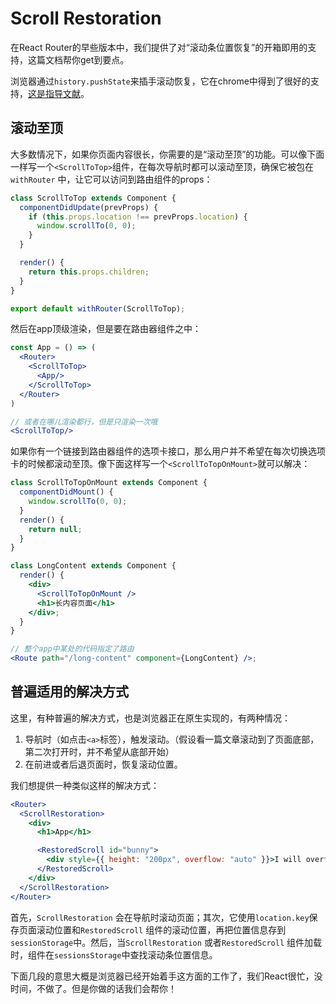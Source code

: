 # Scroll Restoration

在React Router的早些版本中，我们提供了对“滚动条位置恢复”的开箱即用的支持，这篇文档帮你get到要点。

浏览器通过`history.pushState`来插手滚动恢复，它在chrome中得到了很好的支持，[这是指导文献](https://majido.github.io/scroll-restoration-proposal/history-based-api.html#web-idl)。

## 滚动至顶

大多数情况下，如果你页面内容很长，你需要的是“滚动至顶”的功能。可以像下面一样写一个`<ScrollToTop>`组件，在每次导航时都可以滚动至顶，确保它被包在`withRouter` 中，让它可以访问到路由组件的props：

```jsx
class ScrollToTop extends Component {
  componentDidUpdate(prevProps) {
    if (this.props.location !== prevProps.location) {
      window.scrollTo(0, 0);
    }
  }

  render() {
    return this.props.children;
  }
}

export default withRouter(ScrollToTop);
```

然后在app顶级渲染，但是要在路由器组件之中：

```jsx
const App = () => (
  <Router>
    <ScrollToTop>
      <App/>
    </ScrollToTop>
  </Router>
)

// 或者在哪儿渲染都行，但是只渲染一次哦
<ScrollToTop/>
```

如果你有一个链接到路由器组件的选项卡接口，那么用户并不希望在每次切换选项卡的时候都滚动至顶。像下面这样写一个`<ScrollToTopOnMount>`就可以解决：

```jsx
class ScrollToTopOnMount extends Component {
  componentDidMount() {
    window.scrollTo(0, 0);
  }
  render() {
    return null;
  }
}

class LongContent extends Component {
  render() {
    <div>
      <ScrollToTopOnMount />
      <h1>长内容页面</h1>
    </div>;
  }
}

// 整个app中某处的代码指定了路由
<Route path="/long-content" component={LongContent} />;
```

## 普遍适用的解决方式

这里，有种普遍的解决方式，也是浏览器正在原生实现的，有两种情况：

1. 导航时（如点击`<a>`标签），触发滚动。（假设看一篇文章滚动到了页面底部，第二次打开时，并不希望从底部开始）
2. 在前进或者后退页面时，恢复滚动位置。

我们想提供一种类似这样的解决方式：

```jsx
<Router>
  <ScrollRestoration>
    <div>
      <h1>App</h1>

      <RestoredScroll id="bunny">
        <div style={{ height: "200px", overflow: "auto" }}>I will overflow</div>
      </RestoredScroll>
    </div>
  </ScrollRestoration>
</Router>
```

首先，`ScrollRestoration` 会在导航时滚动页面；其次，它使用`location.key`保存页面滚动位置和`RestoredScroll` 组件的滚动位置，再把位置信息存到`sessionStorage`中。然后，当`ScrollRestoration` 或者`RestoredScroll` 组件加载时，组件在`sessionsStorage`中查找滚动条位置信息。

下面几段的意思大概是浏览器已经开始着手这方面的工作了，我们React很忙，没时间，不做了。但是你做的话我们会帮你！
